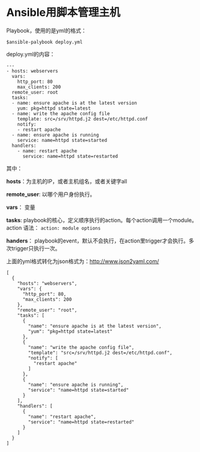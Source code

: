 # Ansible用脚本管理主机

Playbook，使用的是yml的格式：


```
$ansible-palybook deploy.yml
```

deploy.yml的内容：

```
---
- hosts: webservers
  vars:
    http_port: 80
    max_clients: 200
  remote_user: root
  tasks:
  - name: ensure apache is at the latest version
    yum: pkg=httpd state=latest
  - name: write the apache config file
    template: src=/srv/httpd.j2 dest=/etc/httpd.conf
    notify:
    - restart apache
  - name: ensure apache is running
    service: name=httpd state=started
  handlers:
    - name: restart apache
      service: name=httpd state=restarted

```

其中：

**hosts**：为主机的IP，或者主机组名，或者关键字all

**remote_user**: 以哪个用户身份执行。

**vars**： 变量

**tasks**: playbook的核心，定义顺序执行的action。每个action调用一个module。 action 语法： ```action: module options```

**handers**： playbook的event，默认不会执行，在action里trigger才会执行。多次trigger只执行一次。


上面的yml格式转化为json格式为：http://www.json2yaml.com/
```
[
  {
    "hosts": "webservers",
    "vars": {
      "http_port": 80,
      "max_clients": 200
    },
    "remote_user": "root",
    "tasks": [
      {
        "name": "ensure apache is at the latest version",
        "yum": "pkg=httpd state=latest"
      },
      {
        "name": "write the apache config file",
        "template": "src=/srv/httpd.j2 dest=/etc/httpd.conf",
        "notify": [
          "restart apache"
        ]
      },
      {
        "name": "ensure apache is running",
        "service": "name=httpd state=started"
      }
    ],
    "handlers": [
      {
        "name": "restart apache",
        "service": "name=httpd state=restarted"
      }
    ]
  }
]
```